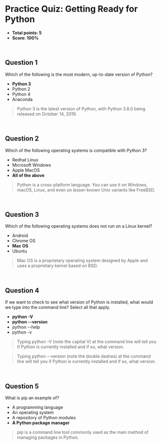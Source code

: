 # Practice Quiz: Getting Ready for Python
* **Total points: 5**
* **Score: 100%**

<br>

## Question 1

Which of the following is the most modern, up-to-date version of Python?

* **Python 3**
* Python 2
* Python 4
* Anaconda

> Python 3 is the latest version of Python, with Python 3.8.0 being released on October 14, 2019.

<br>

## Question 2

Which of the following operating systems is compatible with Python 3?

* Redhat Linux
* Microsoft Windows
* Apple MacOS
* **All of the above**

> Python is a cross-platform language. You can use it on Windows, macOS, Linux, and even on lesser-known Unix variants like FreeBSD.

<br>

## Question 3

Which of the following operating systems does not run on a Linux kernel?

* Android
* Chrome OS
* **Mac OS**
* Ubuntu

> Mac OS is a proprietary operating system designed by Apple and uses a proprietary kernel based on BSD.

<br>

## Question 4

If we want to check to see  what version of Python is installed, what would we type into the command line? Select all that apply.

* **python -V**
* **python --version**
* python --help
* python -v

> Typing python -V (note the capital V) at the command line will tell you if Python is currently installed and if so, what version.

> Typing python --version (note the double dashes) at the command line will tell you if Python is currently installed and if so, what version.

<br>

## Question 5

What is pip an example of?

* A programming language
* An operating system
* A repository of Python modules
* **A Python package manager**

> pip is a command line tool commonly used as the main method of managing packages in Python.